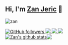 ## Hi, I'm [Zan Jeric](https://zanjeric.github.io) 👋

<!-- **zanjeric/zanjeric** is a ✨ _special_ ✨ repository because its `README.md` (this file) appears on your GitHub profile.-->


<p align="left"> <img src="https://komarev.com/ghpvc/?username=zanjeric&label=Views&color=blue&style=flat-square&label=PROFILE+VIEWS" alt="zan" /> </p>

<!-- Social media -->
<a href="https://github.com/zanjeric">
  <img alt="GitHub followers" src="https://img.shields.io/github/followers/zanjeric?label=github&logo=github&style=for-the-badge">
</a>
<a href="https://linkedin.com/in/username">
  <img src="https://img.shields.io/badge/linkedin-%230077B5.svg?&style=for-the-badge&logo=linkedin&logoColor=white" />
</a>
<a href="https://instagram.com/username/">
  <img src="https://img.shields.io/badge/instagram-%23E4405F.svg?&style=for-the-badge&logo=instagram&logoColor=white" />
</a>
<a href="https://www.facebook.com/username/">
  <img src="https://img.shields.io/badge/facebook-%231877F2.svg?&style=for-the-badge&logo=facebook&logoColor=white" />
</a>
<br />

<div align="center">
  <div style="display: flex; align-items: flex-start;">
   <a href="https://github.com/zanjeric">
      <img align="center" src="https://github-readme-stats.vercel.app/api?username=zanjeric&show_icons=true&theme=vue&line_height=27" alt="Zan's github stats"/>
  </a>
  <a href="https://github.com/zanjeric">
      <img align="center" src="https://github-readme-stats.vercel.app/api/top-langs/?username=zanjeric&theme=vue&hide_langs_below=1" />
  </a>
  </div>
</div>

<br />


<!-- 
- 🔭 I’m currently working on ...
- 🌱 I’m currently learning ...
- 👯 I’m looking to collaborate on ...
- 🤔 I’m looking for help with ...
- 💬 Ask me about ...
- 📫 How to reach me: ...
- 😄 Pronouns: ...
- ⚡ Fun fact: ...
-->



